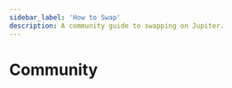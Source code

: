```yaml
---
sidebar_label: 'How to Swap'
description: A community guide to swapping on Jupiter.
---
```


# Community
